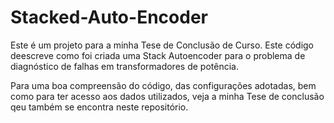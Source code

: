 # Stacked-Auto-Encoder
Este é um projeto para a minha Tese de Conclusão de Curso.
Este código deescreve como foi criada uma Stack Autoencoder para o problema de diagnóstico de falhas em transformadores de potência.

Para uma boa compreensão do código, das configurações adotadas, bem como para ter acesso aos dados utilizados, veja a minha Tese de conclusão qeu também se encontra neste repositório.

